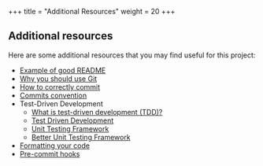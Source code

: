 +++
title = "Additional Resources"
weight = 20
+++

## Additional resources

Here are some additional resources that you may find useful for this project:
- [Example of good README](https://github.com/matiassingers/awesome-readme)
- [Why you should use Git](https://www.nobledesktop.com/blog/what-is-git-and-why-should-you-use-it)
- [How to correctly commit](https://dev.to/samuelfaure/how-atomic-git-commits-dramatically-increased-my-productivity-and-will-increase-yours-too-4a84)
- [Commits convention](https://www.conventionalcommits.org/en/v1.0.0/)
- Test-Driven Development
    - [What is test-driven development (TDD)?](https://www.youtube.com/watch?v=QCif_-r8eK4)
    - [Test Driven Development](https://martinfowler.com/bliki/TestDrivenDevelopment.html)
    - [Unit Testing Framework](https://github.com/Snaipe/Criterion)
    - [Better Unit Testing Framework](https://github.com/google/googletest)
- [Formatting your code](https://www.electronjs.org/docs/latest/development/clang-format)
- [Pre-commit hooks](https://pre-commit.com/)
